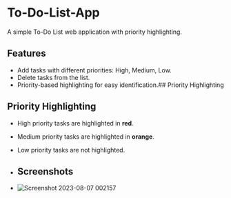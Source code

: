 # To-Do-List-App
A simple To-Do List web application with priority highlighting.

## Features

- Add tasks with different priorities: High, Medium, Low.
- Delete tasks from the list.
- Priority-based highlighting for easy identification.## Priority Highlighting

## Priority Highlighting

- High priority tasks are highlighted in **red**.
- Medium priority tasks are highlighted in **orange**.
- Low priority tasks are not highlighted.

- ## Screenshots
- ![Screenshot 2023-08-07 002157](https://github.com/Pavanmanikanta98/To-Do-List-App/assets/120953215/0cacd2ab-da62-4ba1-bf46-857e49025e45)
